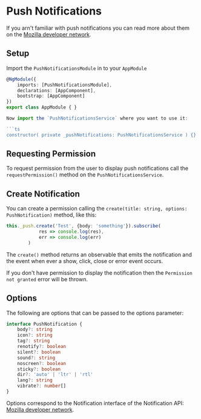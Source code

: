 # Push Notifications 

If you arn't familiar with push notifications you can read more about them on the [Mozilla developer network](https://developer.mozilla.org/en-US/docs/Web/API/Notification).

## Setup

Import the `PushNotificationsModule` in to your `AppModule`
```ts
@NgModule({
    imports: [PushNotificationsModule],
    declarations: [AppComponent],
    bootstrap: [AppComponent]
})
export class AppModule { }

Now import the `PushNotificationsService` where you want to use it: 

```ts
constructor( private _pushNotifications: PushNotificationsService ) {}
```

## Requesting Permission

To request permission from the user to display push notifications call the `requestPermission()` method on the `PushNotificationsService`.

## Create Notification

You can create a permission calling the `create(title: string, options: PushNotification)` method, like this: 

```ts
this._push.create('Test', {body: 'something'}).subscribe(
            res => console.log(res),
            err => console.log(err)
        )
```

The `create()` method returns an observable that emits the notification and the event when ever a show, click, close or error event occurs.

If you don't have permission to display the notification then the `Permission not granted` error will be thrown.

## Options

The following are options that can be passed to the options parameter: 

```ts
interface PushNotification {
    body?: string
    icon?: string
    tag?: string
    renotify?: boolean
    silent?: boolean
    sound?: string
    noscreen?: boolean
    sticky?: boolean
    dir?: 'auto' | 'ltr' | 'rtl'
    lang?: string
    vibrate?: number[]
}
```

Options correspond to the Notification interface of the Notification API:
[Mozilla developer network](https://developer.mozilla.org/en-US/docs/Web/API/Notification).